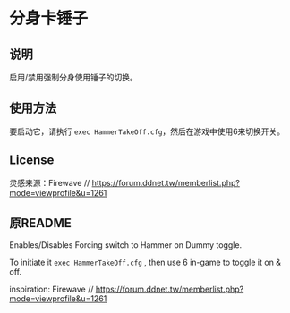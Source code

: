 # 分身卡锤子

## 说明

启用/禁用强制分身使用锤子的切换。

## 使用方法

要启动它，请执行 `exec HammerTakeOff.cfg`，然后在游戏中使用6来切换开关。

## License

灵感来源：Firewave // https://forum.ddnet.tw/memberlist.php?mode=viewprofile&u=1261

## 原README

Enables/Disables Forcing switch to Hammer on Dummy toggle.

To initiate it `exec HammerTakeOff.cfg` , then use 6 in-game to toggle it on & off.


inspiration: Firewave // https://forum.ddnet.tw/memberlist.php?mode=viewprofile&u=1261
